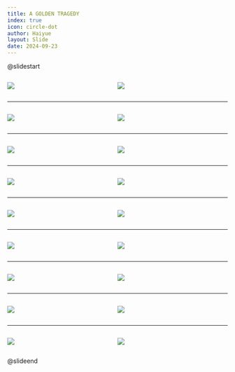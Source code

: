 ```yaml
---
title: A GOLDEN TRAGEDY
index: true
icon: circle-dot
author: Haiyue
layout: Slide
date: 2024-09-23
---
```

 
@slidestart

<div style="display:flex">
<div style="flex:1">

![](/reading/english/Level-P/A%20GOLDEN%20TRAGEDY/001.webp)
</div>
<div style="flex:1">

![](/reading/english/Level-P/A%20GOLDEN%20TRAGEDY/002.webp)
</div>
</div>

---

<div style="display:flex">
<div style="flex:1">

![](/reading/english/Level-P/A%20GOLDEN%20TRAGEDY/003.webp)
</div>
<div style="flex:1">

![](/reading/english/Level-P/A%20GOLDEN%20TRAGEDY/004.webp)
</div>
</div>

---

<div style="display:flex">
<div style="flex:1">

![](/reading/english/Level-P/A%20GOLDEN%20TRAGEDY/005.webp)
</div>
<div style="flex:1">

![](/reading/english/Level-P/A%20GOLDEN%20TRAGEDY/006.webp)
</div>
</div>

---

<div style="display:flex">
<div style="flex:1">

![](/reading/english/Level-P/A%20GOLDEN%20TRAGEDY/007.webp)
</div>
<div style="flex:1">

![](/reading/english/Level-P/A%20GOLDEN%20TRAGEDY/008.webp)
</div>
</div>

---

<div style="display:flex">
<div style="flex:1">

![](/reading/english/Level-P/A%20GOLDEN%20TRAGEDY/009.webp)
</div>
<div style="flex:1">

![](/reading/english/Level-P/A%20GOLDEN%20TRAGEDY/010.webp)
</div>
</div>

---

<div style="display:flex">
<div style="flex:1">

![](/reading/english/Level-P/A%20GOLDEN%20TRAGEDY/011.webp)
</div>
<div style="flex:1">

![](/reading/english/Level-P/A%20GOLDEN%20TRAGEDY/012.webp)
</div>
</div>

---

<div style="display:flex">
<div style="flex:1">

![](/reading/english/Level-P/A%20GOLDEN%20TRAGEDY/013.webp)
</div>
<div style="flex:1">

![](/reading/english/Level-P/A%20GOLDEN%20TRAGEDY/014.webp)
</div>
</div>

---

<div style="display:flex">
<div style="flex:1">

![](/reading/english/Level-P/A%20GOLDEN%20TRAGEDY/015.webp)
</div>
<div style="flex:1">

![](/reading/english/Level-P/A%20GOLDEN%20TRAGEDY/016.webp)
</div>
</div>

---

<div style="display:flex">
<div style="flex:1">

![](/reading/english/Level-P/A%20GOLDEN%20TRAGEDY/017.webp)
</div>
<div style="flex:1">

![](/reading/english/Level-P/A%20GOLDEN%20TRAGEDY/018.webp)
</div>
</div>

@slideend